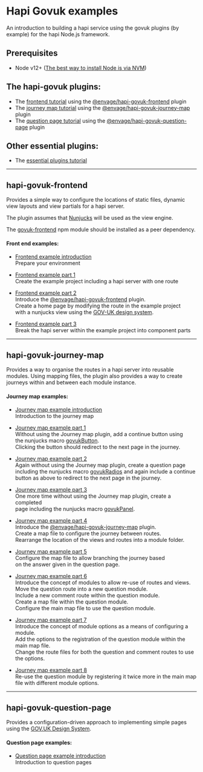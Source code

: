 # Hapi Govuk examples

An introduction to building a hapi service using the govuk plugins (by example) for the hapi Node.js framework.

## Prerequisites
- Node v12+ ([The best way to install Node is via NVM](https://github.com/nvm-sh/nvm))


## The hapi-govuk plugins:
- The [frontend tutorial](#hapi-govuk-frontend) using the [@envage/hapi-govuk-frontend](https://www.npmjs.com/package/@envage/hapi-govuk-frontend) plugin 
- The [journey map tutorial](#hapi-govuk-journey-map) using the [@envage/hapi-govuk-journey-map](https://www.npmjs.com/package/@envage/hapi-govuk-journey-map) plugin
- The [question page tutorial](#hapi-govuk-question-page) using the [@envage/hapi-govuk-question-page](https://www.npmjs.com/package/@envage/hapi-govuk-question-page) plugin 


## Other essential plugins:
- The [essential plugins tutorial](./essential-plugin-examples/README.md)

--------------------------------

## hapi-govuk-frontend

Provides a simple way to configure the locations of static files, dynamic view layouts and view partials for a hapi server.

The plugin assumes that [Nunjucks](https://mozilla.github.io/nunjucks/) will be used as the view engine.

The [govuk-frontend](https://github.com/alphagov/govuk-frontend) npm module should be installed as a peer dependency.

#### Front end examples:
- [Frontend example introduction](./front-end-examples/README.md)  
  Prepare your environment
  
- [Frontend example part 1](./front-end-examples/frontend-example-1/README.md)  
  Create the example project including a hapi server with one route
  
- [Frontend example part 2](./front-end-examples/frontend-example-2/README.md)  
  Introduce the [@envage/hapi-govuk-frontend](https://www.npmjs.com/package/@envage/hapi-govuk-frontend) plugin.  
  Create a home page by modifying the route in the example project  
  with a nunjucks view using the [GOV-UK design system](https://design-system.service.gov.uk/).
  
- [Frontend example part 3](./front-end-examples/frontend-example-3/README.md)  
  Break the hapi server within the example project into component parts 

--------------------------------

## hapi-govuk-journey-map

Provides a way to organise the routes in a hapi server into reusable modules.
Using mapping files, the plugin also provides a way to create journeys within and between each module instance.

#### Journey map examples:
- [Journey map example introduction](./journey-map-examples/README.md)  
  Introduction to the journey map
  
- [Journey map example part 1](./journey-map-examples/journey-map-example-1/README.md)  
  Without using the Journey map plugin, add a continue button using  
  the nunjucks macro [govukButton](https://design-system.service.gov.uk/components/button/).  
  Clicking the button should redirect to the next page in the journey.

- [Journey map example part 2](./journey-map-examples/journey-map-example-2/README.md)  
  Again without using the Journey map plugin, create a question page  
  including the nunjucks macro [govukRadios](https://design-system.service.gov.uk/components/radios/) and again include a continue  
  button as above to redirect to the next page in the journey.
  
- [Journey map example part 3](./journey-map-examples/journey-map-example-3/README.md)  
  One more time without using the Journey map plugin, create a completed  
  page including the nunjucks macro [govukPanel](https://design-system.service.gov.uk/components/panel/).
  
- [Journey map example part 4](./journey-map-examples/journey-map-example-4/README.md)  
  Introduce the [@envage/hapi-govuk-journey-map](https://www.npmjs.com/package/@envage/hapi-govuk-journey-map) plugin.  
  Create a map file to configure the journey between routes.  
  Rearrange the location of the views and routes into a module folder.
  
- [Journey map example part 5](./journey-map-examples/journey-map-example-5/README.md)  
  Configure the map file to allow branching the journey based  
  on the answer given in the question page.
  
- [Journey map example part 6](./journey-map-examples/journey-map-example-6/README.md)  
  Introduce the concept of modules to allow re-use of routes and views.  
  Move the question route into a new question module.  
  Include a new comment route within the question module.  
  Create a map file within the question module.  
  Configure the main map file to use the question module.
  
- [Journey map example part 7](./journey-map-examples/journey-map-example-7/README.md)  
  Introduce the concept of module options as a means of configuring a module.  
  Add the options to the registration of the question module within the main map file.  
  Change the route files for both the question and comment routes to use the options.
  
- [Journey map example part 8](./journey-map-examples/journey-map-example-8/README.md)  
  Re-use the question module by registering it twice more in the main map file with
  different module options.

--------------------------------

## hapi-govuk-question-page

Provides a configuration-driven approach to implementing simple pages using the [GOV.UK Design System](https://design-system.service.gov.uk/).

#### Question page examples:
- [Question page example introduction](./question-page-examples/README.md)  
  Introduction to question pages
  

